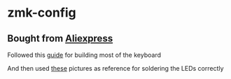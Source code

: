 # zmk-config

## Bought from [Aliexpress](https://pt.aliexpress.com/item/1005007085725170.html?spm=a2g0o.productlist.main.3.647a46f6L8O5FA&algo_pvid=d5fe3b9d-006c-4505-902f-c853efbb8fa5&utparam-url=scene%3Asearch%7Cquery_from%3A)

Followed this [guide](https://docs.beekeeb.com/build-guide/sofle-rgb-v2.1-soflekeyboard-build-log-guide-with-photos) for building most of the keyboard

And then used [these](https://github.com/josefadamcik/SofleKeyboard/pull/90#issuecomment-1259261142) pictures as reference for soldering the LEDs correctly
